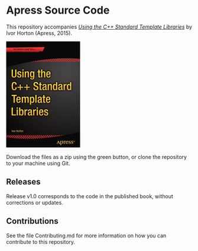 # Apress Source Code

This repository accompanies [*Using the C++ Standard Template Libraries*](http://www.apress.com/9781484200056) by Ivor Horton (Apress, 2015).

![Cover image](9781484200056.jpg)

Download the files as a zip using the green button, or clone the repository to your machine using Git.

## Releases

Release v1.0 corresponds to the code in the published book, without corrections or updates.

## Contributions

See the file Contributing.md for more information on how you can contribute to this repository.
